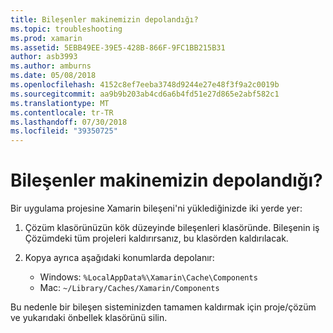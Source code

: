 ```yaml
---
title: Bileşenler makinemizin depolandığı?
ms.topic: troubleshooting
ms.prod: xamarin
ms.assetid: 5EBB49EE-39E5-428B-866F-9FC1BB215B31
author: asb3993
ms.author: amburns
ms.date: 05/08/2018
ms.openlocfilehash: 4152c8ef7eeba3748d9244e27e48f3f9a2c0019b
ms.sourcegitcommit: aa9b9b203ab4cd6a6b4fd51e27d865e2abf582c1
ms.translationtype: MT
ms.contentlocale: tr-TR
ms.lasthandoff: 07/30/2018
ms.locfileid: "39350725"
---
```

# <a name="where-are-the-components-stored-on-my-machine"></a>Bileşenler makinemizin depolandığı?

Bir uygulama projesine Xamarin bileşeni'ni yüklediğinizde iki yerde yer:

1. Çözüm klasörünüzün kök düzeyinde bileşenleri klasöründe. Bileşenin iş Çözümdeki tüm projeleri kaldırırsanız, bu klasörden kaldırılacak.

2. Kopya ayrıca aşağıdaki konumlarda depolanır:
    - Windows: `%LocalAppData%\Xamarin\Cache\Components`
    - Mac: `~/Library/Caches/Xamarin/Components`

Bu nedenle bir bileşen sisteminizden tamamen kaldırmak için proje/çözüm ve yukarıdaki önbellek klasörünü silin.
